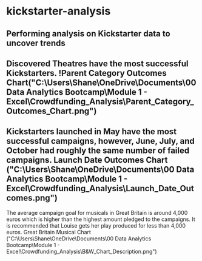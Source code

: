# kickstarter-analysis
Performing analysis on Kickstarter data to uncover trends
---
Discovered Theatres have the most successful Kickstarters.
!Parent Category Outcomes Chart("C:\Users\Shane\OneDrive\Documents\00 Data Analytics Bootcamp\Module 1 - Excel\Crowdfunding_Analysis\Parent_Category_Outcomes_Chart.png")
---
Kickstarters launched in May have the most successful campaigns, however, June, July, and October had roughly the same number of failed campaigns.
Launch Date Outcomes Chart ("C:\Users\Shane\OneDrive\Documents\00 Data Analytics Bootcamp\Module 1 - Excel\Crowdfunding_Analysis\Launch_Date_Outcomes.png")
---
The average campaign goal for musicals in Great Britain is around 4,000 euros which is higher than the highest amount pledged to the campaigns. It is recommended that Louise gets her play produced for less than 4,000 euros.
Great Britain Musical Chart ("C:\Users\Shane\OneDrive\Documents\00 Data Analytics Bootcamp\Module 1 - Excel\Crowdfunding_Analysis\B&W_Chart_Description.png")
